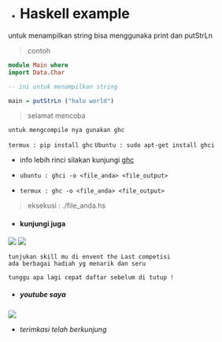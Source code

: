 - # Haskell example

untuk menampilkan string bisa menggunaka print dan putStrLn

> contoh
```haskell
module Main where
import Data.Char

-- ini untuk menampilkan string

main = putStrLn ("halo world")
```

> selamat mencoba

`untuk mengcompile nya gunakan ghc`

`termux : pip install ghc`
`Ubuntu : sudo apt-get install ghci`


- info lebih rinci silakan kunjungi [ghc](https://downloads.haskell.org)


- `ubuntu : ghci -o <file_anda> <file_output>`
- `termux : ghc -o <file_anda> <file_output>`


> eksekusi : ./file_anda.hs


- #### kunjungi juga
[![](https://img.shields.io/static/v1?style=flat&logo=windows&label=blog&message=helixs-crew&color=red)](https://helixs.id)
[![](https://img.shields.io/static/v1?style=flat&logo=linux&label=event%20helixs.id&message=TheLast&color=cyan)](http://event.helixs.id/TheLast)
```
tunjukan skill mu di envent the Last competisi
ada berbagai hadiah yg menarik dan seru

tunggu apa lagi cepat daftar sebelum di tutup !
```

- ##### youtube saya
[![](https://img.shields.io/static/v1?style=flat&logo=youtube&label=youtube&message=pejuang%20kentang&color=blue)](https://youtube.com/channel/UCtu-GcxKL8kJBXpR1wfMgWg)

-   *terimkasi telah berkunjung*
